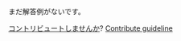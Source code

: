 
まだ解答例がないです。

[コントリビュートしませんか](https://github.com/BFEdev/BFE.dev-solutions/blob/main/typescript/instancetype_ja.md)?  [Contribute guideline](https://github.com/BFEdev/BFE.dev-solutions#how-to-contribute)
